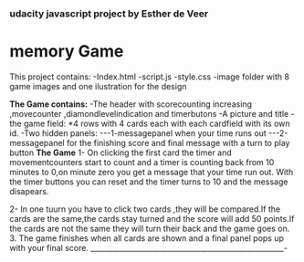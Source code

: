 ### udacity javascript project by Esther de Veer
# memory Game
This project contains:
-Index.html
-script.js
-style.css
-image folder with 8 game images and one ilustration for the design

**The Game contains:**
-The header with scorecounting increasing ,movecounter ,diamondlevelindication and timerbutons
-A picture and title
-the game field:
    *4 rows with 4 cards each with each cardfield with its own id.
 -Two hidden panels:
     ---1-messagepanel when your time runs out
     ---2-messagepanel for the finishing score and final message with a turn to play button
    **The Game**
 1- On clicking the first card the timer and movementcounters start to count and a timer is counting back from 10 minutes to 0,on minute zero you get a message that your time run out.
  With the timer buttons you can reset and the timer turns to 10 and the message disapears.
  
2-  In one tuurn you have to click two cards ,they will be compared.If the cards are the same,the cards stay turned and the score will add 50 points.If the cards are not the same they will turn their back and the game goes on.
3. The  game finishes when all cards are shown and a final panel pops up with your final score.
 _____________________________________________________-
